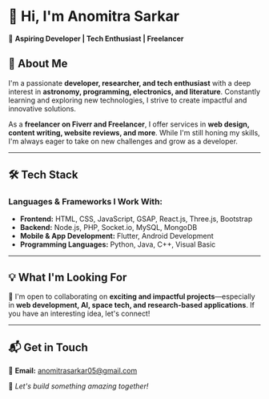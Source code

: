 # 👋 Hi, I'm Anomitra Sarkar  

🚀 **Aspiring Developer | Tech Enthusiast | Freelancer**  

## 🌌 About Me  
I'm a passionate **developer, researcher, and tech enthusiast** with a deep interest in **astronomy, programming, electronics, and literature**. Constantly learning and exploring new technologies, I strive to create impactful and innovative solutions.  

As a **freelancer on Fiverr and Freelancer**, I offer services in **web design, content writing, website reviews, and more**. While I'm still honing my skills, I'm always eager to take on new challenges and grow as a developer.  

---

## 🛠️ Tech Stack  
### **Languages & Frameworks I Work With:**  
- **Frontend:** HTML, CSS, JavaScript, GSAP, React.js, Three.js, Bootstrap  
- **Backend:** Node.js, PHP, Socket.io, MySQL, MongoDB  
- **Mobile & App Development:** Flutter, Android Development  
- **Programming Languages:** Python, Java, C++, Visual Basic  

---

## 💡 What I'm Looking For  
💞 I'm open to collaborating on **exciting and impactful projects**—especially in **web development, AI, space tech, and research-based applications**. If you have an interesting idea, let's connect!  

---

## 📬 Get in Touch  
📧 **Email:** [anomitrasarkar05@gmail.com](mailto:anomitrasarkar05@gmail.com)  

🚀 *Let's build something amazing together!*  
